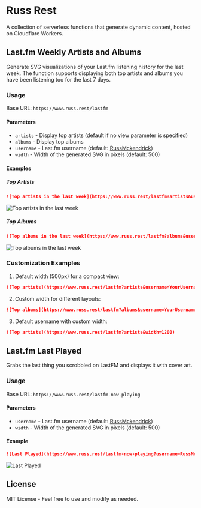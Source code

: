 # Russ Rest

A collection of serverless functions that generate dynamic content, hosted on Cloudflare Workers.

## Last.fm Weekly Artists and Albums

Generate SVG visualizations of your Last.fm listening history for the last week. The function supports displaying both top artists and albums you have been listening too for the last 7 days.

### Usage

Base URL: `https://www.russ.rest/lastfm`

#### Parameters

- `artists` - Display top artists (default if no view parameter is specified)
- `albums` - Display top albums
- `username` - Last.fm username (default: [RussMckendrick](http://last.fm/user/RussMckendrick))
- `width` - Width of the generated SVG in pixels (default: 500)

#### Examples

##### Top Artists

```markdown
![Top artists in the last week](https://www.russ.rest/lastfm?artists&username=RussMckendrick&width=900)
```

![Top artists in the last week](https://www.russ.rest/lastfm?artists&username=RussMckendrick&width=900)

##### Top Albums

```markdown
![Top albums in the last week](https://www.russ.rest/lastfm?albums&username=RussMckendrick&width=900)
```

![Top albums in the last week](https://www.russ.rest/lastfm?albums&username=RussMckendrick&width=900)

### Customization Examples

1. Default width (500px) for a compact view:
```markdown
![Top artists](https://www.russ.rest/lastfm?artists&username=YourUsername)
```

2. Custom width for different layouts:
```markdown
![Top albums](https://www.russ.rest/lastfm?albums&username=YourUsername&width=800)
```

3. Default username with custom width:
```markdown
![Top artists](https://www.russ.rest/lastfm?artists&width=1200)
```

## Last.fm Last Played

Grabs the last thing you scrobbled on LastFM and displays it with cover art.

### Usage

Base URL: `https://www.russ.rest/lastfm-now-playing`

#### Parameters

- `username` - Last.fm username (default: [RussMckendrick](http://last.fm/user/RussMckendrick))
- `width` - Width of the generated SVG in pixels (default: 500)

#### Example

```markdown
![Last Played](https://www.russ.rest/lastfm-now-playing?username=RussMcKendrick&width=900)
```

![Last Played](https://www.russ.rest/lastfm-now-playing?username=RussMcKendrick&width=900)


## License

MIT License - Feel free to use and modify as needed.
